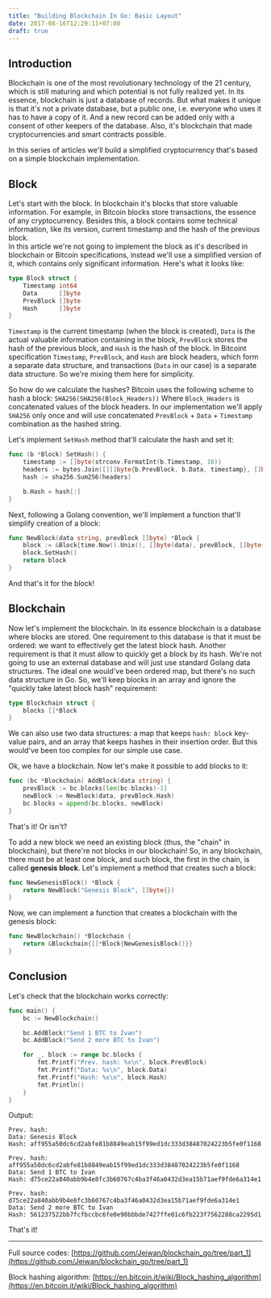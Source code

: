 ```yaml
---
title: "Building Blockchain In Go: Basic Layout"
date: 2017-08-16T12:29:11+07:00
draft: true
---
```


## Introduction
Blockchain is one of the most revolutionary technology of the 21 century, which is still maturing and which potential is not fully realized yet. In its essence, blockchain is just a database of records. But what makes it unique is that it's not a private database, but a public one, i.e. everyone who uses it has to have a copy of it. And a new record can be added only with a consent of other keepers of the database. Also, it's blockchain that made cryptocurrencies and smart contracts possible.

In this series of articles we'll build a simplified cryptocurrency that's based on a simple blockchain implementation.

## Block
Let's start with the block. In blockchain it's blocks that store valuable information. For example, in Bitcoin blocks store transactions, the essence of any cryptocurrency. Besides this, a block contains some technical information, like its version, current timestamp and the hash of the previous block.  
In this article we're not going to implement the block as it's described in blockchain or Bitcoin specifications, instead we'll use a simplified version of it, which contains only significant information. Here's what it looks like:

```go
type Block struct {
	Timestamp int64
	Data      []byte
	PrevBlock []byte
	Hash      []byte
}
```
`Timestamp` is the current timestamp (when the block is created), `Data` is the actual valuable information containing in the block, `PrevBlock` stores the hash of the previous block, and `Hash` is the hash of the block. In Bitcoint specification `Timestamp`, `PrevBlock`, and `Hash` are block headers, which form a separate data structure, and transactions (`Data` in our case) is a separate data structure. So we're mixing them here for simplicity.

So how do we calculate the hashes? Bitcoin uses the following scheme to hash a block: `SHA256(SHA256(Block_Headers))` Where `Block_Headers` is concatenated values of the block headers. In our implementation we'll apply `SHA256` only once and will use concatenated `PrevBlock` + `Data` + `Timestamp` combination as the hashed string.

Let's implement `SetHash` method that'll calculate the hash and set it:

```go
func (b *Block) SetHash() {
	timestamp := []byte(strconv.FormatInt(b.Timestamp, 10))
	headers := bytes.Join([][]byte{b.PrevBlock, b.Data, timestamp}, []byte{})
	hash := sha256.Sum256(headers)

	b.Hash = hash[:]
}
```

Next, following a Golang convention, we'll implement a function that'll simplify creation of a block:

```go
func NewBlock(data string, prevBlock []byte) *Block {
	block := &Block{time.Now().Unix(), []byte(data), prevBlock, []byte{}}
	block.SetHash()
	return block
}
```

And that's it for the block!

## Blockchain

Now let's implement the blockchain. In its essence blockchain is a database where blocks are stored. One requirement to this database is that it must be ordered: we want to effectively get the latest block hash. Another requirement is that it must allow to quickly get a block by its hash. We're not going to use an external database and will just use standard Golang data structures. The ideal one would've been ordered map, but there's no such data structure in Go. So, we'll keep blocks in an array and ignore the "quickly take latest block hash" requirement:

```go
type Blockchain struct {
	blocks []*Block
}
```
We can also use two data structures: a map that keeps `hash: block` key-value pairs, and an array that keeps hashes in their insertion order. But this would've been too complex for our simple use case.

Ok, we have a blockchain. Now let's make it possible to add blocks to it:

```go
func (bc *Blockchain) AddBlock(data string) {
	prevBlock := bc.blocks[len(bc.blocks)-1]
	newBlock := NewBlock(data, prevBlock.Hash)
	bc.blocks = append(bc.blocks, newBlock)
}
```

That's it! Or isn't?

To add a new block we need an existing block (thus, the "chain" in blockchain), but there're not blocks in our blockchain! So, in any blockchain, there must be at least one block, and such block, the first in the chain, is called **genesis block**. Let's implement a method that creates such a block:

```go
func NewGenesisBlock() *Block {
	return NewBlock("Genesis Block", []byte{})
}
```

Now, we can implement a function that creates a blockchain with the genesis block:

```go
func NewBlockchain() *Blockchain {
	return &Blockchain{[]*Block{NewGenesisBlock()}}
}
```

## Conclusion

Let's check that the blockchain works correctly:

```go
func main() {
	bc := NewBlockchain()

	bc.AddBlock("Send 1 BTC to Ivan")
	bc.AddBlock("Send 2 more BTC to Ivan")

	for _, block := range bc.blocks {
		fmt.Printf("Prev. hash: %x\n", block.PrevBlock)
		fmt.Printf("Data: %s\n", block.Data)
		fmt.Printf("Hash: %x\n", block.Hash)
		fmt.Println()
	}
}
```

Output:

```
Prev. hash:
Data: Genesis Block
Hash: aff955a50dc6cd2abfe81b8849eab15f99ed1dc333d38487024223b5fe0f1168

Prev. hash: aff955a50dc6cd2abfe81b8849eab15f99ed1dc333d38487024223b5fe0f1168
Data: Send 1 BTC to Ivan
Hash: d75ce22a840abb9b4e8fc3b60767c4ba3f46a0432d3ea15b71aef9fde6a314e1

Prev. hash: d75ce22a840abb9b4e8fc3b60767c4ba3f46a0432d3ea15b71aef9fde6a314e1
Data: Send 2 more BTC to Ivan
Hash: 561237522bb7fcfbccbc6fe0e98bbbde7427ffe01c6fb223f7562288ca2295d1
```

That's it!


---

Full source codes: [https://github.com/Jeiwan/blockchain_go/tree/part_1](https://github.com/Jeiwan/blockchain_go/tree/part_1)

Block hashing algorithm: [https://en.bitcoin.it/wiki/Block_hashing_algorithm](https://en.bitcoin.it/wiki/Block_hashing_algorithm)